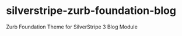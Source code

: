 silverstripe-zurb-foundation-blog
=================================

Zurb Foundation Theme for SilverStripe 3 Blog Module